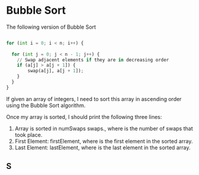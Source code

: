 # Bubble Sort

The following version of Bubble Sort 

```python

for (int i = 0; i < n; i++) {
    
  for (int j = 0; j < n - 1; j++) {
    // Swap adjacent elements if they are in decreasing order
    if (a[j] > a[j + 1]) {
        swap(a[j], a[j + 1]);
    }
  }
}
```

If given an array of integers, I need to sort this array in ascending order using the Bubble Sort algorithm.

Once my array is sorted, I should print the following three lines:

1. Array is sorted in numSwaps swaps., where  is the number of swaps that took place.
2. First Element: firstElement, where  is the first element in the sorted array.
3. Last Element: lastElement, where  is the last element in the sorted array.

## S